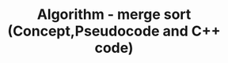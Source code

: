 ---
layout: post
published: false
title: Algorithm - merge sort (Concept,Pseudocode and C++ code)
description: (6) Understanding of mergesort algorithm
modified: 2020-03-17
tags: [Algorithm]
categories: [Algorithm]
---